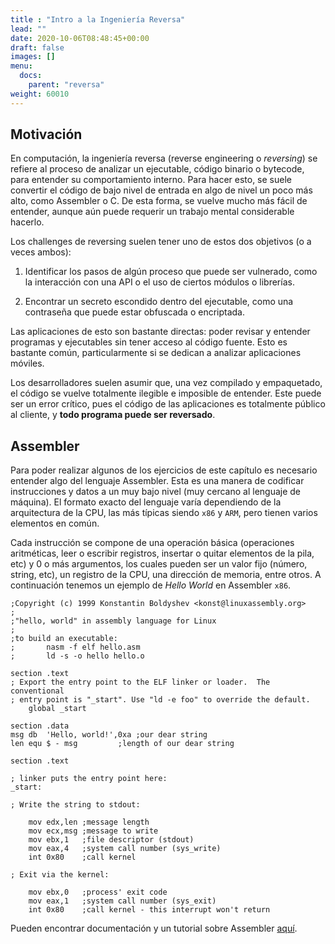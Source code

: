 ```yaml
---
title : "Intro a la Ingeniería Reversa"
lead: ""
date: 2020-10-06T08:48:45+00:00
draft: false
images: []
menu:
  docs:
    parent: "reversa"
weight: 60010
---
```


## Motivación

En computación, la ingeniería reversa (reverse engineering o _reversing_) se refiere al proceso de analizar
un ejecutable, código binario o bytecode, para entender su comportamiento interno.
Para hacer esto, se suele convertir el código de bajo nivel de entrada en algo de nivel un poco más alto,
como Assembler o C. De esta forma, se vuelve mucho más fácil de entender, aunque aún puede requerir un
trabajo mental considerable hacerlo.

Los challenges de reversing suelen tener uno de estos dos objetivos (o a veces ambos):
1. Identificar los pasos de algún proceso que puede ser vulnerado, como la interacción con una API o el uso
de ciertos módulos o librerías.

2. Encontrar un secreto escondido dentro del ejecutable, como una contraseña que puede estar obfuscada o
encriptada.

Las aplicaciones de esto son bastante directas: poder revisar y entender programas y ejecutables sin tener
acceso al código fuente. Esto es bastante común, particularmente si se dedican a analizar aplicaciones móviles.

Los desarrolladores suelen asumir que, una vez compilado y empaquetado, el código se vuelve totalmente
ilegible e imposible de entender. Este puede ser un error crítico, pues el código de las aplicaciones es
totalmente público al cliente, y **todo programa puede ser reversado**.

## Assembler

Para poder realizar algunos de los ejercicios de este capítulo es necesario entender algo del lenguaje Assembler.
Esta es una manera de codificar instrucciones y datos a un muy bajo nivel (muy cercano al lenguaje de máquina).
El formato exacto del lenguaje varía dependiendo de la arquitectura de la CPU, las más típicas siendo `x86` y
`ARM`, pero tienen varios elementos en común.

Cada instrucción se compone de una operación básica (operaciones aritméticas, leer o escribir registros,
insertar o quitar elementos de la pila, etc) y 0 o más argumentos, los cuales pueden ser un valor fijo (número,
string, etc), un registro de la CPU, una dirección de memoria, entre otros. A continuación tenemos un ejemplo
de _Hello World_ en Assembler `x86`.

    ;Copyright (c) 1999 Konstantin Boldyshev <konst@linuxassembly.org>
    ;
    ;"hello, world" in assembly language for Linux
    ;
    ;to build an executable:
    ;       nasm -f elf hello.asm
    ;       ld -s -o hello hello.o

    section .text
    ; Export the entry point to the ELF linker or loader.  The conventional
    ; entry point is "_start". Use "ld -e foo" to override the default.
        global _start

    section .data
    msg db  'Hello, world!',0xa ;our dear string
    len equ $ - msg         ;length of our dear string

    section .text

    ; linker puts the entry point here:
    _start:

    ; Write the string to stdout:

        mov edx,len ;message length
        mov ecx,msg ;message to write
        mov ebx,1   ;file descriptor (stdout)
        mov eax,4   ;system call number (sys_write)
        int 0x80    ;call kernel

    ; Exit via the kernel:

        mov ebx,0   ;process' exit code
        mov eax,1   ;system call number (sys_exit)
        int 0x80    ;call kernel - this interrupt won't return

Pueden encontrar documentación y un tutorial sobre Assembler
[aquí](https://www.tutorialspoint.com/assembly_programming/index.htm).
